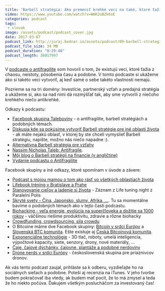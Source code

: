 ```yaml
---
title: 'Barbell stratégia: Ako premeniť krehké veci na také, ktoré ťažia z chaosu a neistoty'
video: https://www.youtube.com/watch?v=WmK2oBZk6sE
categories: podcast
tags:
 - slovak
image: /assets/podcast/podcast_cover.jpg
date: 2017-03-07
podcast_link: http://juraj.bednar.io/assets/podcast/09-barbell-strategia-pre-investicie-zivot-a-vobec.mp3
podcast_file_size: 34 MB
podcast_duration: "0:29:48"
podcast_length: 36017997
---
```


V [podcaste o antifragilite](https://juraj.bednar.io/podcast/2017/01/27/antifragilita-a-decentralizacia/) som hovoril o tom, že existujú veci, ktoré ťažia z chaosu, neistoty, pôsobenia času a podobne. V tomto podcaste si ukážeme ako si takéto veci vytvoriť, aj keď samé o sebe takéto vlastnosti nemajú.

Pozrieme sa na tri domény: Investície, partnerský vzťah a predajná
stratégia a ukážeme si, ako sa nad nimi dá rozmýšľať tak, aby sme
vytvorili z niečoho krehkého niečo antikrehké.

<!--more-->

Odkazy k podcastu:

 * [Facebook skupina Taleboviny](https://www.facebook.com/groups/1156112114478175/) - o antifragilite, barbell stratégiách a podobných témach.
 * [Diskusia kde sa pokúsime vytvoriť Barbell stratégie pre iné oblasti života](https://www.facebook.com/groups/1156112114478175/permalink/1205947652827954/) - ak máte nejakú oblasť, v ktorej by ste chceli vymyslieť Barbell stratégiu, napíšte, možno nás niečo napadne :).
 * [Alternatívna Barbell stratégia pre vzťahy](https://www.youtube.com/watch?v=0sYguTPLpHE)
 * [Nassim Nicholas Taleb: Antifragile](https://www.martinus.sk/?uItem=206175).
 * [Môj blog o Barbell stratégii na financie (v angličtine)](https://juraj.bednar.io/blog/2016/09/06/barbell-strategy-for-investment/)
 * [Vydanie podcastu o Antifragilite](https://juraj.bednar.io/podcast/2017/01/27/antifragilita-a-decentralizacia/)


Facebook skupiny a iné odkazy, ktoré spomínam v úvode a závere:

 * [Podcast s mojou mamou o tom ako rásť vo všetkých oblastiach
 života](https://www.youtube.com/watch?v=y01L2Wyb0QU&index=4&list=PLb1oS71qH4dYssfDGemoAlVa4LXZXDn4R)
 * [Lifebook tréning v Bratislave a Prahe](http://lifebook.sk/trening/)
 * [Stanovovanie cieľov a ladenie si života](https://www.facebook.com/vejdiven/videos/1295848267173607/) - Záznam z Life tuning night z Paralelní Polis
 * [Skryté svety - Čína, Japonsko, slumy, Afrika, ...](https://www.facebook.com/groups/675275682642480/). Tu sa momentálne bavíme o podobných témach ako v tejto časti podcastu.
 * [Biohacking - veľa energie, evolúcia na superčloveka a dožitie sa 1000 rokov](https://www.facebook.com/groups/555837574564696/) - väčšinou riešime produktivitu, zdravie a rôzne biohacky
 * [Crowdfunding, crowdsourcing, sila crowdu](https://www.facebook.com/groups/217530805318863/)
 * O Bitcoine máme dve Facebook skupiny: [Bitcoin v srdci Európy](https://www.facebook.com/groups/455323634541502/) a [Slovenská BTC komunita](https://www.facebook.com/groups/1876810492565676/). Ešte existuje aj [Česká Bitcoinová komunita](https://www.facebook.com/groups/bitcoincz/).
 * [Exponenciálne technológie](https://www.facebook.com/groups/242658132854230) - 3D tlač, roboty, umelá inteligencia, výpočtové kapacity, siete, senzory, drony, nové materiály, ...
 * [Čaje, čajové dýchánky, čajovne, plantáže a podobné nerdoviny](https://www.facebook.com/groups/540470942788749/)
 * [Drone nerds v srdci Európy](https://www.facebook.com/groups/349203725281093/) - československá skupina pre priaznivcov dronov.

 
Ak vás tento podcast zaujal, prihláste sa k odberu, vyzdieľajte ho na sociálnych sieťach a podobne. Poteší aj recenzia na iTunes. V jeho tvorbe budem pokračovať iba vtedy, ak budem mať pocit, že to má zmysel a teda že ho niekto počúva. Ďakujem všetkým poslucháčom za investovaný čas!


